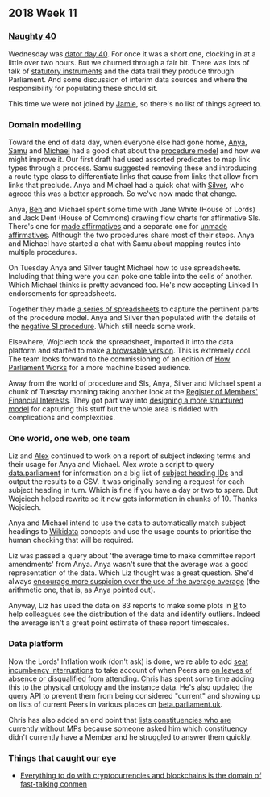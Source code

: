 ## 2018 Week 11

### [Naughty 40](https://www.youtube.com/watch?v=u3ZvO4pcTHs)

Wednesday was [dator day 40](https://twitter.com/dasbarrett/status/973990252556836864). For once it was a short one, clocking in at a little over two hours. But we churned through a fair bit. There was lots of talk of [statutory instruments](https://en.wikipedia.org/wiki/Statutory_instrument_(UK)) and the data trail they produce through Parliament. And some discussion of interim data sources and where the responsibility for populating these should sit.

This time we were not joined by [Jamie](https://twitter.com/oddtype), so there's no list of things agreed to.

### Domain modelling

Toward the end of data day, when everyone else had gone home, [Anya](https://twitter.com/bitten_), [Samu](https://twitter.com/langsamu) and [Michael](https://twitter.com/fantasticlife) had a good chat about the [procedure model](https://ukparliament.github.io/ontologies/procedure/procedure-ontology.html) and how we might improve it. Our first draft had used assorted predicates to map link types through a process. Samu suggested removing these and introducing a route type class to differentiate links that cause from links that allow from links that preclude. Anya and Michael had a quick chat with [Silver](https://twitter.com/silveroliver), who agreed this was a better approach. So we've now made that change.

Anya, [Ben](https://twitter.com/benwoodhams) and Michael spent some time with Jane White (House of Lords) and Jack Dent (House of Commons) drawing flow charts for affirmative SIs. There's one for [made affirmatives](https://github.com/ukparliament/ontologies/blob/master/procedure/sis/made-affirmative.pdf) and a separate one for [unmade affirmatives](https://github.com/ukparliament/ontologies/blob/master/procedure/sis/unmade-affirmative.pdf). Although the two procedures share most of their steps. Anya and Michael have started a chat with Samu about mapping routes into multiple procedures.

On Tuesday Anya and Silver taught Michael how to use spreadsheets. Including that thing were you can poke one table into the cells of another. Which Michael thinks is pretty advanced foo. He's now accepting Linked In endorsements for spreadsheets.

Together they made [a series of spreadsheets](https://docs.google.com/spreadsheets/d/1Aq7qvFwnbMv6SQdRPChHRi6xI72Y5QYMuivkP6sMsFo/edit?ouid=117992679121049900737&usp=sheets_home&ths=true) to capture the pertinent parts of the procedure model. Anya and Silver then populated with the details of the [negative SI procedure](https://github.com/ukparliament/ontologies/blob/master/procedure/sis/negative.pdf). Which still needs some work.

Elsewhere, Wojciech took the spreadsheet, imported it into the data platform and started to make [a browsable version](https://procedures.azurewebsites.net/Procedure/Details/1). This is extremely cool. The team looks forward to the commissioning of an edition of [How Parliament Works](https://www.amazon.co.uk/How-Parliament-Works-Robert-Rogers/dp/0273790374) for a more machine based audience.

Away from the world of procedure and SIs, Anya, Silver and Michael spent a chunk of Tuesday morning taking another look at the [Register of Members' Financial Interests](https://www.parliament.uk/mps-lords-and-offices/standards-and-financial-interests/parliamentary-commissioner-for-standards/registers-of-interests/register-of-members-financial-interests/). They got part way into [designing a more structured model](https://github.com/ukparliament/ontologies/blob/master/member-interest/member-interest.png) for capturing this stuff but the whole area is riddled with complications and complexities.

### One world, one web, one team

Liz and [Alex](https://twitter.com/alexedwardh) continued to work on a report of subject indexing terms and their usage for Anya and Michael. Alex wrote a script to query [data.parliament](http://www.data.parliament.uk/) for information on a big list of [subject heading IDs](http://www.data.parliament.uk/dataset/thesauri) and output the results to a CSV. It was originally sending a request for each subject heading in turn. Which is fine if you have a day or two to spare. But Wojciech helped rewrite so it now gets information in chunks of 10. Thanks Wojciech.

Anya and Michael intend to use the data to automatically match subject headings to [Wikidata](https://www.wikidata.org/wiki/Wikidata:Main_Page) concepts and use the usage counts to prioritise the human checking that will be required.

Liz was passed a query about 'the average time to make committee report amendments' from Anya. Anya wasn't sure that the average was a good representation of the data. Which Liz thought was a great question. She'd always [encourage more suspicion over the use of the average average](https://towardsdatascience.com/on-average-youre-using-the-wrong-average-geometric-harmonic-means-in-data-analysis-2a703e21ea0) (the arithmetic one, that is, as Anya pointed out).

Anyway, Liz has used the data on 83 reports to make some plots in [R](https://en.wikipedia.org/wiki/R_(programming_language)) to help colleagues see the distribution of the data and identify outliers. Indeed the average isn't a great point estimate of these report timescales.

### Data platform

Now the Lords' Inflation work (don't ask) is done, we're able to add [seat incumbency interruptions](https://ukparliament.github.io/ontologies/house-membership/house-membership-ontology.html#d4e324) to take account of when Peers are [on leaves of absence or disqualified from attending](https://www.parliament.uk/mps-lords-and-offices/lords/-ineligible-lords/). [Chris](https://twitter.com/chrisalcockdev) has spent some time adding this to the physical ontology and the instance data. He's also updated the query API to prevent them from being considered "current" and showing up on lists of current Peers in various places on [beta.parliament.uk](https://beta.parliament.uk).

Chris has also added an end point that [lists constituencies who are currently without MPs](https://api.parliament.uk/query/vacant_constituency_index) because someone asked him which constituency didn't currently have a Member and he struggled to answer them quickly.

### Things that caught our eye

* [Everything to do with cryptocurrencies and blockchains is the domain of fast-talking conmen](https://twitter.com/jonpinnock/status/973170603841736704)
